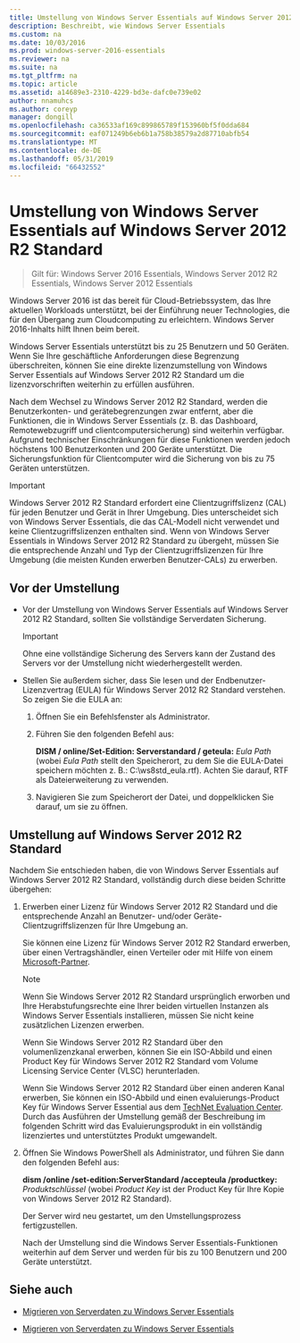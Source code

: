 ```yaml
---
title: Umstellung von Windows Server Essentials auf Windows Server 2012 R2 Standard
description: Beschreibt, wie Windows Server Essentials
ms.custom: na
ms.date: 10/03/2016
ms.prod: windows-server-2016-essentials
ms.reviewer: na
ms.suite: na
ms.tgt_pltfrm: na
ms.topic: article
ms.assetid: a14689e3-2310-4229-bd3e-dafc0e739e02
author: nnamuhcs
ms.author: coreyp
manager: dongill
ms.openlocfilehash: ca36533af169c899865789f153960bf5f0dda684
ms.sourcegitcommit: eaf071249b6eb6b1a758b38579a2d87710abfb54
ms.translationtype: MT
ms.contentlocale: de-DE
ms.lasthandoff: 05/31/2019
ms.locfileid: "66432552"
---
```

# <a name="transition-from-windows-server-essentials-to-windows-server-2012-r2-standard"></a>Umstellung von Windows Server Essentials auf Windows Server 2012 R2 Standard

>Gilt für: Windows Server 2016 Essentials, Windows Server 2012 R2 Essentials, Windows Server 2012 Essentials

Windows Server 2016 ist das bereit für Cloud-Betriebssystem, das Ihre aktuellen Workloads unterstützt, bei der Einführung neuer Technologies, die für den Übergang zum Cloudcomputing zu erleichtern. Windows Server 2016-Inhalts hilft Ihnen beim bereit.

 Windows Server Essentials unterstützt bis zu 25 Benutzern und 50 Geräten. Wenn Sie Ihre geschäftliche Anforderungen diese Begrenzung überschreiten, können Sie eine direkte lizenzumstellung von Windows Server Essentials auf Windows Server 2012 R2 Standard um die lizenzvorschriften weiterhin zu erfüllen ausführen.  
  
 Nach dem Wechsel zu Windows Server 2012 R2 Standard, werden die Benutzerkonten- und gerätebegrenzungen zwar entfernt, aber die Funktionen, die in Windows Server Essentials (z. B. das Dashboard, Remotewebzugriff und clientcomputersicherung) sind weiterhin verfügbar. Aufgrund technischer Einschränkungen für diese Funktionen werden jedoch höchstens 100 Benutzerkonten und 200 Geräte unterstützt. Die Sicherungsfunktion für Clientcomputer wird die Sicherung von bis zu 75 Geräten unterstützen.  
  
> [!IMPORTANT]
>   Windows Server 2012 R2 Standard erfordert eine Clientzugriffslizenz (CAL) für jeden Benutzer und Gerät in Ihrer Umgebung. Dies unterscheidet sich von Windows Server Essentials, die das CAL-Modell nicht verwendet und keine Clientzugriffslizenzen enthalten sind. Wenn von Windows Server Essentials in Windows Server 2012 R2 Standard zu übergeht, müssen Sie die entsprechende Anzahl und Typ der Clientzugriffslizenzen für Ihre Umgebung (die meisten Kunden erwerben Benutzer-CALs) zu erwerben.  
  
## <a name="before-the-transition"></a>Vor der Umstellung  
  
-   Vor der Umstellung von Windows Server Essentials auf Windows Server 2012 R2 Standard, sollten Sie vollständige Serverdaten Sicherung.  
  
    > [!IMPORTANT]
    >  Ohne eine vollständige Sicherung des Servers kann der Zustand des Servers vor der Umstellung nicht wiederhergestellt werden.  
  
-   Stellen Sie außerdem sicher, dass Sie lesen und der Endbenutzer-Lizenzvertrag (EULA) für Windows Server 2012 R2 Standard verstehen. So zeigen Sie die EULA an:  
  
    1.  Öffnen Sie ein Befehlsfenster als Administrator.  
  
    2.  Führen Sie den folgenden Befehl aus:  
  
         **DISM / online/Set-Edition: Serverstandard / geteula:** *Eula Path* (wobei *Eula Path* stellt den Speicherort, zu dem Sie die EULA-Datei speichern möchten z. B.: C:\ws8std_eula.rtf). Achten Sie darauf, RTF als Dateierweiterung zu verwenden.  
  
    3.  Navigieren Sie zum Speicherort der Datei, und doppelklicken Sie darauf, um sie zu öffnen.  
  
## <a name="transition-to--windows-server-2012-r2-standard"></a>Umstellung auf Windows Server 2012 R2 Standard  
 Nachdem Sie entschieden haben, die von Windows Server Essentials auf Windows Server 2012 R2 Standard, vollständig durch diese beiden Schritte übergehen:  
  
1. Erwerben einer Lizenz für Windows Server 2012 R2 Standard und die entsprechende Anzahl an Benutzer- und/oder Geräte-Clientzugriffslizenzen für Ihre Umgebung an.  
  
    Sie können eine Lizenz für Windows Server 2012 R2 Standard erwerben, über einen Vertragshändler, einen Verteiler oder mit Hilfe von einem [Microsoft-Partner](https://pinpoint.microsoft.com/SelectCulture.aspx).  
  
   > [!NOTE]
   >  Wenn Sie Windows Server 2012 R2 Standard ursprünglich erworben und Ihre Herabstufungsrechte eine Ihrer beiden virtuellen Instanzen als Windows Server Essentials installieren, müssen Sie nicht keine zusätzlichen Lizenzen erwerben.  
   >   
   >  Wenn Sie Windows Server 2012 R2 Standard über den volumenlizenzkanal erwerben, können Sie ein ISO-Abbild und einen Product Key für Windows Server 2012 R2 Standard vom Volume Licensing Service Center (VLSC) herunterladen.  
   >   
   >  Wenn Sie Windows Server 2012 R2 Standard über einen anderen Kanal erwerben, Sie können ein ISO-Abbild und einen evaluierungs-Product Key für Windows Server Essential aus dem [TechNet Evaluation Center](https://technet.microsoft.com/evalcenter/jj659306.aspx). Durch das Ausführen der Umstellung gemäß der Beschreibung im folgenden Schritt wird das Evaluierungsprodukt in ein vollständig lizenziertes und unterstütztes Produkt umgewandelt.  
  
2. Öffnen Sie Windows PowerShell als Administrator, und führen Sie dann den folgenden Befehl aus:  
  
    **dism /online /set-edition:ServerStandard /accepteula /productkey:** *Produktschlüssel* (wobei *Product Key* ist der Product Key für Ihre Kopie von Windows Server 2012 R2 Standard).  
  
    Der Server wird neu gestartet, um den Umstellungsprozess fertigzustellen.  
  
   Nach der Umstellung sind die Windows Server Essentials-Funktionen weiterhin auf dem Server und werden für bis zu 100 Benutzern und 200 Geräte unterstützt.  
  
## <a name="see-also"></a>Siehe auch  
  

-   [Migrieren von Serverdaten zu Windows Server Essentials](Migrate-Server-Data-to-Windows-Server-Essentials.md)

-   [Migrieren von Serverdaten zu Windows Server Essentials](../migrate/Migrate-Server-Data-to-Windows-Server-Essentials.md)

